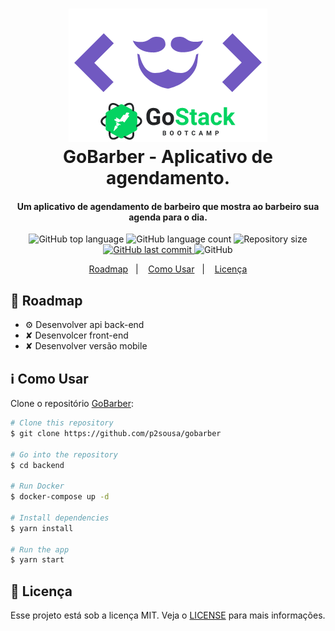 <h1 align="center">
    <img alt="GoBarber" src="gobarber.png" />
    <br>
    GoBarber - Aplicativo de agendamento.
</h1>

<h4 align="center">
  Um aplicativo de agendamento de barbeiro que mostra ao barbeiro sua agenda para o dia.
</h4>
<p align="center">
  <img alt="GitHub top language" src="https://img.shields.io/github/languages/top/p2sousa/gobarber.svg">
  <img alt="GitHub language count" src="https://img.shields.io/github/languages/count/p2sousa/gobarber.svg">
  <img alt="Repository size" src="https://img.shields.io/github/repo-size/p2sousa/gobarber.svg">
  <a href="https://github.com/p2sousa/gobarber/commits/master">
    <img alt="GitHub last commit" src="https://img.shields.io/github/last-commit/p2sousa/gobarber.svg">
  </a>

  <img alt="GitHub" src="https://img.shields.io/github/license/p2sousa/gobarber.svg">
</p>

<p align="center">
  <a href="#rocket-roadmap">Roadmap</a>&nbsp;&nbsp;&nbsp;|&nbsp;&nbsp;&nbsp;
  <a href="#information_source-como-usar">Como Usar</a>&nbsp;&nbsp;&nbsp;|&nbsp;&nbsp;&nbsp;
  <a href="#memo-licença">Licença</a>
</p>

## :rocket: Roadmap

- ⚙︎︎ Desenvolver api back-end
- ✘ Desenvolcer front-end
- ✘ Desenvolver versão mobile

## :information_source: Como Usar

Clone o repositório [GoBarber](https://github.com/p2sousa/gobarber):

```bash
# Clone this repository
$ git clone https://github.com/p2sousa/gobarber

# Go into the repository
$ cd backend

# Run Docker
$ docker-compose up -d

# Install dependencies
$ yarn install

# Run the app
$ yarn start
```

## :memo: Licença
Esse projeto está sob a licença MIT. Veja o [LICENSE](https://github.com/p2sousa/gobarber/blob/master/LICENSE) para mais informações.
